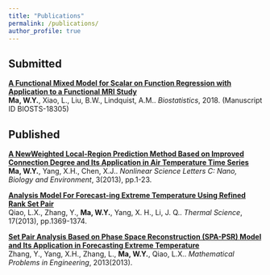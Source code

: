 ```yaml
---
title: "Publications"
permalink: /publications/
author_profile: true
---
```


## Submitted 
<b>[A Functional Mixed Model for Scalar on Function Regression with Application to a Functional MRI Study](https://github.com/wma9/FMRI-project)</b> <br> 
<b>Ma, W.Y.</b>, Xiao, L., Liu, B.W., Lindquist, A.M.. <i>Biostatistics</i>, 2018. (Manuscript ID BIOSTS-18305)

## Published 
<b>[A NewWeighted Local-Region Prediction Method Based on Improved Connection Degree and Its Application in Air Temperature Time Series](http://www.nonlinearscience.com/paper.php?pid=0000000205) </b> <br>
<b>Ma, W.Y.</b>, Yang, X.H., Chen, X.J.. <i>Nonlinear Science Letters C: Nano, Biology and Environment</i>, 3(2013), pp.1-23.

<b>[Analysis Model For Forecast-ing Extreme Temperature Using Refined Rank Set Pair](http://www.doiserbia.nb.rs/img/doi/0354-9836/2013/0354-98361305369Q.pdf)</b> <br>
Qiao, L.X., Zhang, Y., <b>Ma, W.Y.</b>, Yang, X. H., Li, J. Q.. <i>Thermal Science</i>, 17(2013), pp.1369-1374.

<b>[Set Pair Analysis Based on Phase Space Reconstruction (SPA-PSR) Model and Its Application in Forecasting Extreme Temperature](https://www.hindawi.com/journals/mpe/2013/516150/)</b> <br>
Zhang, Y., Yang, X.H., Zhang, L., <b>Ma, W.Y.</b>, Qiao, L.X.. <i>Mathematical Problems in Engineering</i>, 2013(2013). 
